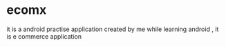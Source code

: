 # ecomx
it is a android practise application created by me while learning android , it is e commerce application

